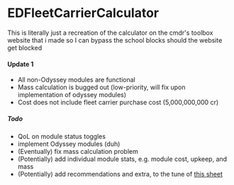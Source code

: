 # EDFleetCarrierCalculator #
This is literally just a recreation of the calculator on the cmdr's toolbox website that i made so I can bypass the school blocks should the website get blocked
#### Update 1 ####
- All non-Odyssey modules are functional
- Mass calculation is bugged out (low-priority, will fix upon implementation of odyssey modules)
- Cost does not include fleet carrier purchase cost (5,000,000,000 cr)
##### Todo #####
- QoL on module status toggles
- implement Odyssey modules (duh)
- (Eventually) fix mass calculation problem
- (Potentially) add individual module stats, e.g. module cost, upkeep, and mass
- (Potentially) add recommendations and extra, to the tune of [this sheet](https://docs.google.com/spreadsheets/d/18rJ1p0ll9vW0nf1A-YHD47FT4lFm72JbiSnIWsRfVsg/edit?usp=sharing)
